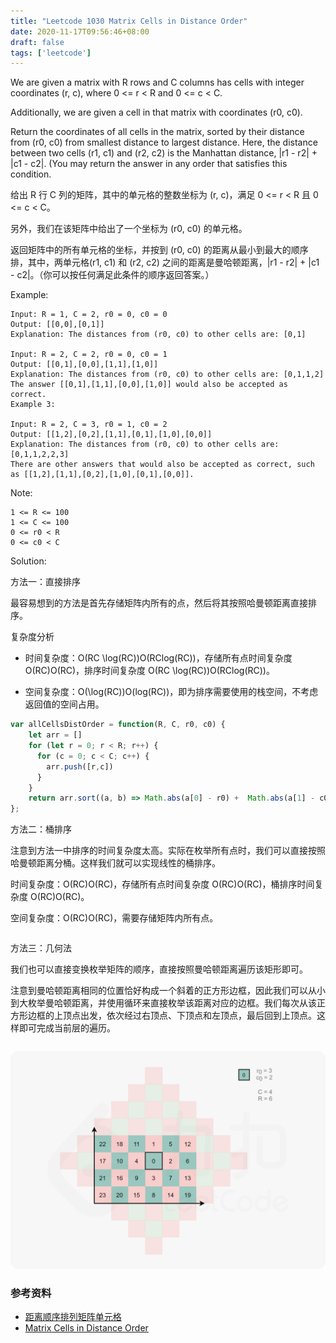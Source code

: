 ```yaml
---
title: "Leetcode 1030 Matrix Cells in Distance Order"
date: 2020-11-17T09:56:46+08:00
draft: false
tags: ['leetcode']
---
```


We are given a matrix with R rows and C columns has cells with integer coordinates (r, c), where 0 <= r < R and 0 <= c < C.

Additionally, we are given a cell in that matrix with coordinates (r0, c0).

Return the coordinates of all cells in the matrix, sorted by their distance from (r0, c0) from smallest distance to largest distance.  Here, the distance between two cells (r1, c1) and (r2, c2) is the Manhattan distance, |r1 - r2| + |c1 - c2|.  (You may return the answer in any order that satisfies this condition.

给出 R 行 C 列的矩阵，其中的单元格的整数坐标为 (r, c)，满足 0 <= r < R 且 0 <= c < C。

另外，我们在该矩阵中给出了一个坐标为 (r0, c0) 的单元格。

返回矩阵中的所有单元格的坐标，并按到 (r0, c0) 的距离从最小到最大的顺序排，其中，两单元格(r1, c1) 和 (r2, c2) 之间的距离是曼哈顿距离，|r1 - r2| + |c1 - c2|。（你可以按任何满足此条件的顺序返回答案。）

Example:

```
Input: R = 1, C = 2, r0 = 0, c0 = 0
Output: [[0,0],[0,1]]
Explanation: The distances from (r0, c0) to other cells are: [0,1]

Input: R = 2, C = 2, r0 = 0, c0 = 1
Output: [[0,1],[0,0],[1,1],[1,0]]
Explanation: The distances from (r0, c0) to other cells are: [0,1,1,2]
The answer [[0,1],[1,1],[0,0],[1,0]] would also be accepted as correct.
Example 3:

Input: R = 2, C = 3, r0 = 1, c0 = 2
Output: [[1,2],[0,2],[1,1],[0,1],[1,0],[0,0]]
Explanation: The distances from (r0, c0) to other cells are: [0,1,1,2,2,3]
There are other answers that would also be accepted as correct, such as [[1,2],[1,1],[0,2],[1,0],[0,1],[0,0]].
```

Note:

```
1 <= R <= 100
1 <= C <= 100
0 <= r0 < R
0 <= c0 < C
```

Solution:

方法一：直接排序

最容易想到的方法是首先存储矩阵内所有的点，然后将其按照哈曼顿距离直接排序。

复杂度分析

- 时间复杂度：O(RC \log(RC))O(RClog(RC))，存储所有点时间复杂度 O(RC)O(RC)，排序时间复杂度 O(RC \log(RC))O(RClog(RC))。

- 空间复杂度：O(\log(RC))O(log(RC))，即为排序需要使用的栈空间，不考虑返回值的空间占用。

```js
var allCellsDistOrder = function(R, C, r0, c0) {
    let arr = []
    for (let r = 0; r < R; r++) {
      for (c = 0; c < C; c++) {
        arr.push([r,c])
      }
    }
    return arr.sort((a, b) => Math.abs(a[0] - r0) +  Math.abs(a[1] - c0)  - Math.abs(b[0] - r0) -  Math.abs(b[1] - c0))
};
```

方法二：桶排序

注意到方法一中排序的时间复杂度太高。实际在枚举所有点时，我们可以直接按照哈曼顿距离分桶。这样我们就可以实现线性的桶排序。

时间复杂度：O(RC)O(RC)，存储所有点时间复杂度 O(RC)O(RC)，桶排序时间复杂度 O(RC)O(RC)。

空间复杂度：O(RC)O(RC)，需要存储矩阵内所有点。


```go
```

方法三：几何法

我们也可以直接变换枚举矩阵的顺序，直接按照曼哈顿距离遍历该矩形即可。

注意到曼哈顿距离相同的位置恰好构成一个斜着的正方形边框，因此我们可以从小到大枚举曼哈顿距离，并使用循环来直接枚举该距离对应的边框。我们每次从该正方形边框的上顶点出发，依次经过右顶点、下顶点和左顶点，最后回到上顶点。这样即可完成当前层的遍历。

```php
```

![matrix-cells-in-distance-order](/images/matrix-cells-in-distance-order.png)


### 参考资料

- [距离顺序排列矩阵单元格](https://leetcode-cn.com/problems/matrix-cells-in-distance-order/)
- [Matrix Cells in Distance Order](https://leetcode.com/problems/matrix-cells-in-distance-order//)


